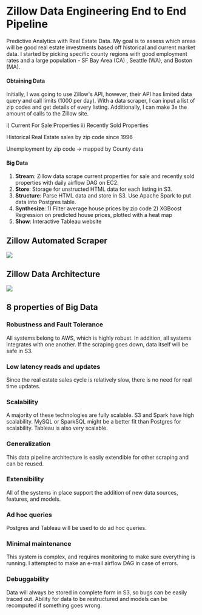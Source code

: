 # Zillow Data Engineering End to End Pipeline
Predictive Analytics with Real Estate Data. My goal is to assess which areas will be good real estate investments based off historical and current market data. I started by picking specific county regions with good employment rates and a large population - SF Bay Area (CA) , Seattle (WA), and Boston (MA).

#### Obtaining Data
Initially, I was going to use Zillow's API, however, their API has limited data query and call limits (1000 per day). With a data scraper, I can input a list of zip codes and get details of every listing. Additionally, I can make 3x the amount of calls to the Zillow site.

i) Current For Sale Properties
ii) Recently Sold Properties

Historical Real Estate sales by zip code since 1996

Unemployment by zip code -> mapped by County data

#### Big Data
   1. **Stream**: Zillow data scrape current properties for sale and recently sold properties with daily airflow DAG on EC2.
   2. **Store**: Storage for unstructed HTML data for each listing in S3.
   3. **Structure**: Parse HTML data and store in S3. Use Apache Spark to put data into Postgres table.
   4. **Synthesize**: 1) Filter average house prices by zip code 2) XGBoost Regression on predicted house prices, plotted with a heat map
   5. **Show**: Interactive Tableau website

## Zillow Automated Scraper
![](https://i.imgur.com/E6RI8Hm.gif)

## Zillow Data Architecture
![](https://i.imgur.com/bLuGWMj.png)

## 8 properties of Big Data

### Robustness and Fault Tolerance
All systems belong to AWS, which is highly robust. In addition, all systems integrates with one another. If the scraping goes down, data itself will be safe in S3. 

### Low latency reads and updates
Since the real estate sales cycle is relatively slow, there is no need for real time updates.

### Scalability
A majority of these technologies are fully scalable. S3 and Spark have high scalability. MySQL or SparkSQL might be a better fit than Postgres for scalability. Tableau is also very scalable.

### Generalization
This data pipeline architecture is easily extendible for other scraping and can be reused.

### Extensibility
All of the systems in place support the addition of new data sources, features, and models.

### Ad hoc queries
Postgres and Tableau will be used to do ad hoc queries. 

### Minimal maintenance
This system is complex, and requires monitoring to make sure everything is running. I attempted to make an e-mail airflow DAG in case of errors. 
### Debuggability
Data will always be stored in complete form in S3, so bugs can be easily traced out. Ability for data to be restructured and models can be recomputed if something goes wrong.
